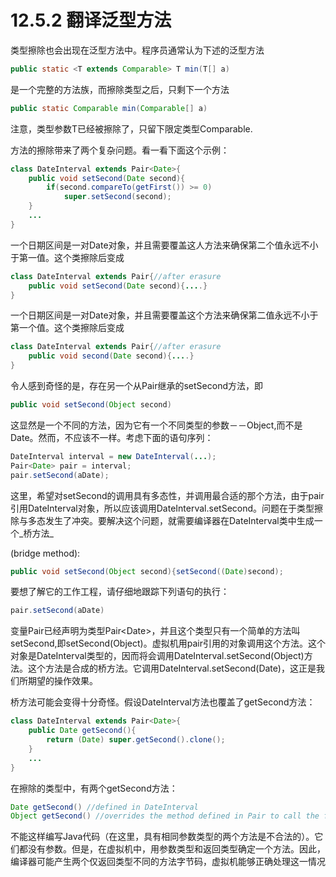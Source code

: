 # 12.5.2 翻译泛型方法

类型擦除也会出现在泛型方法中。程序员通常认为下述的泛型方法

```java
public static <T extends Comparable> T min(T[] a)
```

是一个完整的方法族，而擦除类型之后，只剩下一个方法

```java
public static Comparable min(Comparable[] a)
```

注意，类型参数T已经被擦除了，只留下限定类型Comparable.

方法的擦除带来了两个复杂问题。看一看下面这个示例：

```java
class DateInterval extends Pair<Date>{
    public void setSecond(Date second){
        if(second.compareTo(getFirst()) >= 0)
            super.setSecond(second);
    }
    ...
}
```

一个日期区间是一对Date对象，并且需要覆盖这人方法来确保第二个值永远不小于第一值。这个类擦除后变成

```java
class DateInterval extends Pair{//after erasure
    public void setSecond(Date second){....}
}
```

一个日期区间是一对Date对象，并且需要覆盖这个方法来确保第二值永远不小于第一个值。这个类擦除后变成

```java
class DateInterval extends Pair{//after erasure
    public void second(Date second){....}
}
```

令人感到奇怪的是，存在另一个从Pair继承的setSecond方法，即

```java
public void setSecond(Object second)
```

这显然是一个不同的方法，因为它有一个不同类型的参数－－Object,而不是Date。然而，不应该不一样。考虑下面的语句序列：

```java
DateInterval interval = new DateInterval(...);
Pair<Date> pair = interval;
pair.setSecond(aDate);
```

这里，希望对setSecond的调用具有多态性，并调用最合适的那个方法，由于pair引用DateInterval对象，所以应该调用DateInterval.setSecond。问题在于类型擦除与多态发生了冲突。要解决这个问题，就需要编译器在DateInterval类中生成一个_桥方法_

\(bridge method\):

```java
public void setSecond(Object second){setSecond((Date)second);
```

要想了解它的工作工程，请仔细地跟踪下列语句的执行：

```java
pair.setSecond(aDate)
```

变量Pair已经声明为类型Pair&lt;Date&gt;，并且这个类型只有一个简单的方法叫setSecond,即setSecond\(Object\)。虚拟机用pair引用的对象调用这个方法。这个对象是DateInterval类型的，因而将会调用DateInterval.setSecond\(Object\)方法。这个方法是合成的桥方法。它调用DateInterval.setSecond\(Date\)，这正是我们所期望的操作效果。

桥方法可能会变得十分奇怪。假设DateInterval方法也覆盖了getSecond方法：

```java
class DateInterval extends Pair<Date>{
    public Date getSecond(){
        return (Date) super.getSecond().clone();
    }
    ...
}
```

在擦除的类型中，有两个getSecond方法：

```java
Date getSecond() //defined in DateInterval
Object getSecond() //overrides the method defined in Pair to call the first method
```

不能这样编写Java代码（在这里，具有相同参数类型的两个方法是不合法的）。它们都没有参数。但是，在虚拟机中，用参数类型和返回类型确定一个方法。因此，编译器可能产生两个仅返回类型不同的方法字节码，虚拟机能够正确处理这一情况

